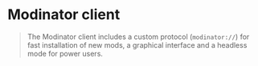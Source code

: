 # Modinator client
> The Modinator client includes a custom protocol (`modinator://`) for fast installation of new mods, a graphical interface and a headless mode for power users.